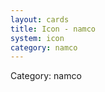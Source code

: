 ```yaml
---
layout: cards
title: Icon - namco
system: icon
category: namco
---
```

<div class="alert alert-secondary mb-4"><span class="i18n innerHTML-category">Category: </span><span class="i18n innerHTML-cat-namco">namco</span></div>
